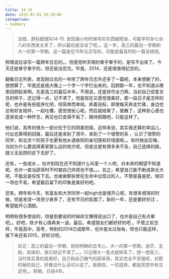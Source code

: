 ```yaml
---
title: 14-15
date: 2015-01-01 19:29:00
categories:
- Summary
---
```


> 没错，原标题就叫14-15. 发现越小的时候写的东西越短诶，可能平时杂七杂八的东西发太多了，所以最后就没话了吧。。这一年，高三的最后一学期和大一的第一学期。这一篇是在15年元旦写的，可能是最及时的一篇总结吧。

照理说应该写一篇跨年日志的。。但感觉昨天喝的晕乎晕乎的，是写不出来了。今天还是晕乎晕乎的，但还是没忍住。毕竟，2014，还是很值得纪念的。

翻看日志列表，发现刚过去的一年除了跨年日志外还多了一篇呢，本来想删了的，想想算了，毕竟还是我大晚上一个字一个字打出来的。回顾那一年，也不知道从哪里回顾起来啊。先是高三的最后半年，不用说，还是拼尽全力啊，当初自己信誓旦旦的样子，还记得一点，记不清了，但是现在又感觉很美好。那一段日子是怎样的呢，也许是有些程序化吧，但简单而单纯，奔着目标，即使每天奔走忙碌，身边也总有好友陪伴，一起吐槽，感觉很安心呢。然后就结束了，就散了，这种安心感也逐渐变成一种怀念，再见也已变得不易了，期待假期吧，只能这样了。

他们说，高考的很大一部分在于它的阴差阳错，这样来说，其实我还算的幸运儿，付出总算得到回报，最后还是来到了清华，来到了一个很赞的系 ，认识了很赞的同学，和北京个的孩子也更有他乡遇故知的亲切感和珍惜感呢。。有时候会后悔，当初为什么要选择离家那么远的地方呢，但是总是有很多来不及，自己选择的路，就义无反顾的走下去好了。

还有，一些成长 。也许到现在还不知道什么叫爱一个人吧，对未来的期望不知道呢，也许一直当邵哥时不时被自己帅哭也不错。。。总之，希望自己能不断成熟长大吧，不能总是任性下去。也谢谢那些曾在生命中出现过的人，不管是喜是悲，相识一场也不易，希望最后留下的印象是美好的吧。

还有，跨年和今天，有室友和大学同学一起high也是很开心呢，有很多想哭的时候，但是发泄一场至少爽多了，还有节日的氛围了。新的一年，还是要好好过 ，希望能开心洒脱。

明明有很多想说的，但是到要说的时候却又懒得说出口了，也许是自己有点晕吧。。好吧，除夕有心情再来一波。最后，希望朋友们都好好的吧 。不管之前怎样，毕竟高中，高考，特别的2014已成那年，也许是太过匆匆，但也只能这样，接下来还有2015，好好过吧。

> 后记：高三的最后一学期，目标明确的去专心，大一的第一学期，迷茫、无助，具体的，我已经记不清了。。。只记得大一差点就转系了，想一想高三，当时其实真的是美好。自己和自己赌气的邵哥哥，其实完全不坚强呢，对那时候的自己，好像没什么话可以说了。我相信，一切选择，都是冥冥中有注定吧。。转眼，已经4年。